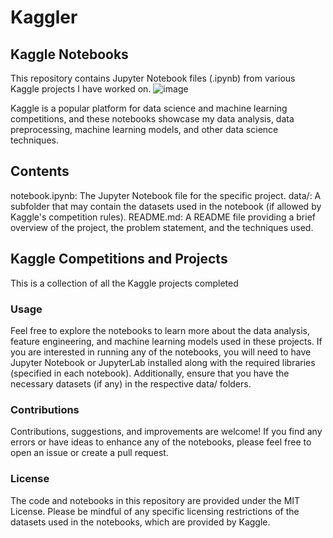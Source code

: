 # Kaggler
## Kaggle Notebooks
This repository contains Jupyter Notebook files (.ipynb) from various Kaggle projects I have worked on. 
![image](https://github.com/flyfir248/Kaggler/assets/57437701/e7cb89fa-8572-4c3f-841e-5d710d43697f)

Kaggle is a popular platform for data science and machine learning competitions, and these notebooks showcase my data analysis, data preprocessing, machine learning models, and other data science techniques.

## Contents
notebook.ipynb: The Jupyter Notebook file for the specific project.
data/: A subfolder that may contain the datasets used in the notebook (if allowed by Kaggle's competition rules).
README.md: A README file providing a brief overview of the project, the problem statement, and the techniques used.

## Kaggle Competitions and Projects
This is a collection of all the Kaggle projects  completed

### Usage
Feel free to explore the notebooks to learn more about the data analysis, feature engineering, and machine learning models used in these projects. If you are interested in running any of the notebooks, you will need to have Jupyter Notebook or JupyterLab installed along with the required libraries (specified in each notebook). Additionally, ensure that you have the necessary datasets (if any) in the respective data/ folders.

### Contributions
Contributions, suggestions, and improvements are welcome! If you find any errors or have ideas to enhance any of the notebooks, please feel free to open an issue or create a pull request.

### License
The code and notebooks in this repository are provided under the MIT License. Please be mindful of any specific licensing restrictions of the datasets used in the notebooks, which are provided by Kaggle.
